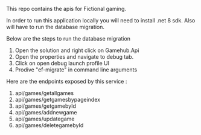 This repo contains the apis for Fictional gaming.

In order to run this application locally you will need to install .net 8 sdk. Also will have to run the database migration. 

Below are the steps to run the database migration

1. Open the solution and right click on Gamehub.Api
2. Open the properties and navigate to debug tab.
3. Click on open debug launch profile UI 
4. Prodive "ef-migrate" in command line arguments

Here are the endpoints exposed by this service :

1. api/games/getallgames
2. api/games/getgamesbypageindex
3. api/games/getgamebyId
4. api/games/addnewgame
5. api/games/updategame
6. api/games/deletegamebyId

